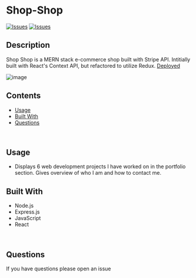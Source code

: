 # Shop-Shop

[![Issues](https://img.shields.io/github/issues/prestonrl/shop-shop)](https://github.com/prestonrl/shop-shop/issues) [![Issues](https://img.shields.io/github/contributors/prestonrl/shop-shop)](https://github.com/prestonrl/shop-shop/contributors) 

## Description

Shop Shop is a MERN stack e-commerce shop built with Stripe API. Intitially built with React's Context API, but refactored to utilize Redux. [Deployed](https://prl-shop-shop.herokuapp.com/)

![image]()


## Contents
* [Usage](#Usage)
* [Built With](#Built-With)
* [Questions](#Questions)

<br />

## Usage
- Displays 6 web development projects I have worked on in the portfolio section. Gives overview of who I am and how to contact me.

## Built With
* Node.js
* Express.js
* JavaScript
* React

<br />

## Questions
If you have questions please open an issue